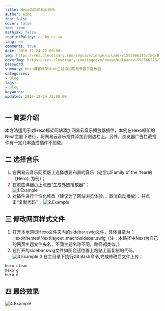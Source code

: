 ```yaml
---
title: Hexo添加网易云音乐
author: ezhq
top: false
cover: false
toc: true
mathjax: false
reprintPolicy: cc_by_nc_sa
lang: en
comments: true
date: 2016-12-24 22:00:00
img: https://res.cloudinary.com/imgcave/image/upload/v1592666216/Img/BlogCover/NeteaseMusic_qghpi9.png
coverImg: https://res.cloudinary.com/imgcave/image/upload/v1592666216/Img/BlogCover/NeteaseMusic_qghpi9.png
password:
summary: Hexo博客框架Next主题添加网易云音乐播放器
categories:
- Blog
tags: 
- Blog
keywords:
updated: 2016-12-24 22:00:00
---
```


## 一 简要介绍  
本方法适用于对Hexo框架网站添加网易云音乐播放器插件，本例在Hexo框架的Next主题下进行，将网易云音乐插件添加到侧边栏上。另外，浏览器广告拦截插件有一定几率造成插件不加载。  

## 二 选择音乐  
1. 在网易云音乐网页版上选择想要布置的音乐（这里以Family of the Year的《Hero》为例）；  
2. 在歌曲详细页上点击“生成外链播放器”；  
   ![1.Example](https://res.cloudinary.com/imgcave/image/upload/v1592666275/Img/BlogCover/aurdes_01_hwowlt.png)
3. 对插件进行个性化修改（建议为了网站浏览体验，，取消自动播放），并点击“复制代码”； 
   ![2.Example](https://res.cloudinary.com/imgcave/image/upload/v1592666315/Img/BlogCover/aurdes_02_jgm2t9.png)

## 三 修改网页样式文件  
1. 打开本地网页Hexo文件夹内的sidebar.swig文件，具体目录为：Hexo\themes\Next\layout\_macro\sidebar.swig（注：本路径中Next为自己的网页主题文件夹名，不同主题名称不同，路径都类似。）  
2. 在打开的sidebar.swig文件如图合适位置上粘贴上面复制的代码。
   ![3.Example](https://res.cloudinary.com/imgcave/image/upload/v1592666343/Img/BlogCover/aurdes_03_juffot.png)
3.在主目录下执行Git Bash命令,完成修改后文件上传：
```bash
hexo clean
hexo g
hexo d
```
## 四 最终效果  
![4.Example](https://res.cloudinary.com/imgcave/image/upload/v1592666374/Img/BlogCover/aurdes_04_dl0kco.png)
